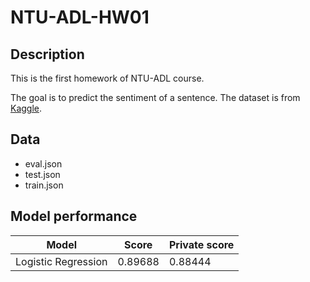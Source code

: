 # NTU-ADL-HW01

## Description
This is the first homework of NTU-ADL course. 

The goal is to predict the sentiment of a sentence. The dataset is from [Kaggle](https://www.kaggle.com/competitions/intent-classification-ntu-adl-hw1-fall-2022/data).

## Data
* eval.json
* test.json
* train.json

## Model performance
|Model|Score|Private score|
|--|--|--|
|Logistic Regression|0.89688|0.88444|
